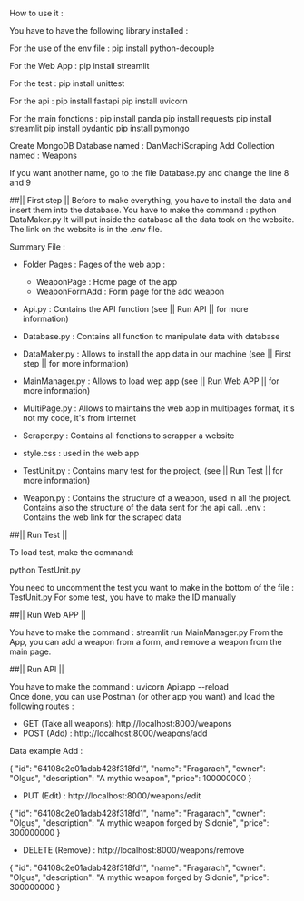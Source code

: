 How to use it :

You have to have the following library installed :

For the use of the env file : pip install python-decouple

For the Web App : pip install streamlit

For the test : pip install unittest

For the api : 
pip install fastapi
pip install uvicorn

For the main fonctions : 
pip install panda
pip install requests
pip install streamlit
pip install pydantic
pip install pymongo

Create MongoDB Database named : DanMachiScraping
Add Collection named : Weapons


If you want another name, go to the file Database.py and change the line 8 and 9

##|| First step ||
Before to make everything, you have to install the data and insert them into the database.
You have to make the command : python DataMaker.py 
It will put inside the database all the data took on the website.
The link on the website is in the .env file.


Summary File : 

- Folder Pages :  Pages of the web app :
   - WeaponPage : Home page of the app
   -  WeaponFormAdd : Form page for the add weapon
- Api.py : Contains the API function (see || Run API || for more information)
- Database.py : Contains all function to manipulate data with database

- DataMaker.py : Allows to install the app data in our machine (see || First step || for more information)
- MainManager.py : Allows to load wep app (see || Run Web APP || for more information)
- MultiPage.py :  Allows to maintains the web app in multipages format, it's not my code, it's from internet
- Scraper.py : Contains all fonctions to scrapper a website
- style.css :  used in the web app
- TestUnit.py : Contains many test for the project, (see || Run Test || for more information)
- Weapon.py : Contains the structure of a weapon, used in all the project. Contains also the structure of the data sent for the api call.
.env : Contains the web link for the scraped data

##|| Run Test ||

To load test, make the command:

python TestUnit.py

You need to uncomment the test you want to make in the bottom of the file : TestUnit.py
For some test, you have to make the ID manually 

##|| Run Web APP ||

You have to make the command : streamlit run MainManager.py
From the App, you can add a weapon from a form, and remove a weapon from the main page.

##|| Run API ||

You have to make the command : uvicorn Api:app --reload  
Once done, you can use Postman (or other app you want) and load the following routes :

- GET (Take all weapons): http://localhost:8000/weapons 
- POST (Add) : http://localhost:8000/weapons/add

Data example Add : 

{
    "id": "64108c2e01adab428f318fd1",
    "name": "Fragarach",
    "owner": "Olgus",
    "description": "A mythic weapon",
    "price": 100000000
}

- PUT (Edit) : http://localhost:8000/weapons/edit

{
    "id": "64108c2e01adab428f318fd1",
    "name": "Fragarach",
    "owner": "Olgus",
    "description": "A mythic weapon forged by Sidonie",
    "price": 300000000
}
- DELETE (Remove) : http://localhost:8000/weapons/remove

{
    "id": "64108c2e01adab428f318fd1",
    "name": "Fragarach",
    "owner": "Olgus",
    "description": "A mythic weapon forged by Sidonie",
    "price": 300000000
}

